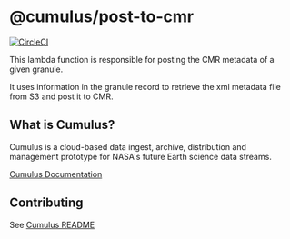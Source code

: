 # @cumulus/post-to-cmr

[![CircleCI](https://circleci.com/gh/nasa/cumulus.svg?style=svg)](https://circleci.com/gh/nasa/cumulus)

This lambda function is responsible for posting the CMR metadata of a given granule.

It uses information in the granule record to retrieve the xml metadata file from S3 and post it to CMR.

## What is Cumulus?

Cumulus is a cloud-based data ingest, archive, distribution and management prototype for NASA's future Earth science data streams.

[Cumulus Documentation](https://nasa.github.io/cumulus)

## Contributing

See [Cumulus README](https://github.com/nasa/cumulus/blob/master/README.md#installing-and-deploying)
